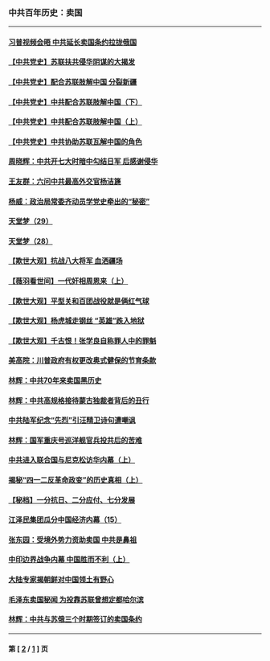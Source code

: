### 中共百年历史：卖国
---
#### [习普视频会晤 中共延长卖国条约拉拢俄国](../../pages/nf1176117/n13060971.md?08140430) 
#### [【中共党史】苏联扶共侵华阴谋的大揭发](../../pages/nf1176117/n13056050.md?08140430) 
#### [【中共党史】配合苏联肢解中国 分裂新疆](../../pages/nf1176117/n13040700.md?08140430) 
#### [【中共党史】中共配合苏联肢解中国（下）](../../pages/nf1176117/n13035660.md?08140430) 
#### [【中共党史】中共配合苏联肢解中国（上）](../../pages/nf1176117/n13030262.md?08140430) 
#### [【中共党史】中共协助苏联瓦解中国的角色](../../pages/nf1176117/n13018109.md?08140430) 
#### [周晓辉：中共开七大时暗中勾结日军 后感谢侵华](../../pages/nf1176117/n12921960.md?08140430) 
#### [王友群：六问中共最高外交官杨洁篪](../../pages/nf1176117/n12836495.md?08140430) 
#### [杨威：政治局常委齐动员学党史牵出的“秘密”](../../pages/nf1176117/n12764642.md?08140430) 
#### [天堂梦（29）](../../pages/nf1176117/n12408465.md?08140430) 
#### [天堂梦（28）](../../pages/nf1176117/n12408309.md?08140430) 
#### [【欺世大观】抗战八大将军 血洒疆场](../../pages/nf1176117/n12357044.md?08140430) 
#### [【薇羽看世间】一代奸相周恩来（上）](../../pages/nf1176117/n12401109.md?08140430) 
#### [【欺世大观】平型关和百团战役就是俩红气球](../../pages/nf1176117/n12359157.md?08140430) 
#### [【欺世大观】杨虎城走钢丝 “英雄”跌入地狱](../../pages/nf1176117/n12358840.md?08140430) 
#### [【欺世大观】千古恨！张学良自称罪人中的罪魁](../../pages/nf1176117/n12358629.md?08140430) 
#### [美高院：川普政府有权更改奥式健保的节育条款](../../pages/nf1176117/n12242171.md?08140430) 
#### [林辉：中共70年来卖国黑历史](../../pages/nf1176117/n11552181.md?08140430) 
#### [林辉：中共高规格接待蒙古独裁者背后的丑行](../../pages/nf1176117/n11225005.md?08140430) 
#### [中共陆军纪念“先烈”引汪精卫诗句遭嘲讽](../../pages/nf1176117/n11153345.md?08140430) 
#### [林辉：国军重庆号巡洋舰官兵投共后的苦难](../../pages/nf1176117/n10997801.md?08140430) 
#### [中共进入联合国与尼克松访华内幕（上）](../../pages/nf1176117/n10138788.md?08140430) 
#### [揭秘“四一二反革命政变”的历史真相（上）](../../pages/nf1176117/n9996650.md?08140430) 
#### [【秘档】一分抗日、二分应付、七分发展](../../pages/nf1176117/n9331484.md?08140430) 
#### [江泽民集团瓜分中国经济内幕（15）](../../pages/nf1176117/n9268584.md?08140430) 
#### [张东园：受境外势力资助卖国 中共是鼻祖](../../pages/nf1176117/n9272480.md?08140430) 
#### [中印边界战争内幕 中国胜而不利（上）](../../pages/nf1176117/n9252458.md?08140430) 
#### [大陆专家揭朝鲜对中国领土有野心](../../pages/nf1176117/n9074056.md?08140430) 
#### [毛泽东卖国秘闻 为投靠苏联曾想定都哈尔滨](../../pages/nf1176117/n9058631.md?08140430) 
#### [林辉：中共与苏俄三个时期签订的卖国条约](../../pages/nf1176117/n9036062.md?08140430) 

---
#### 第 [ [2](./2.md?08140430) / [1](./1.md?08140430) ] 页
